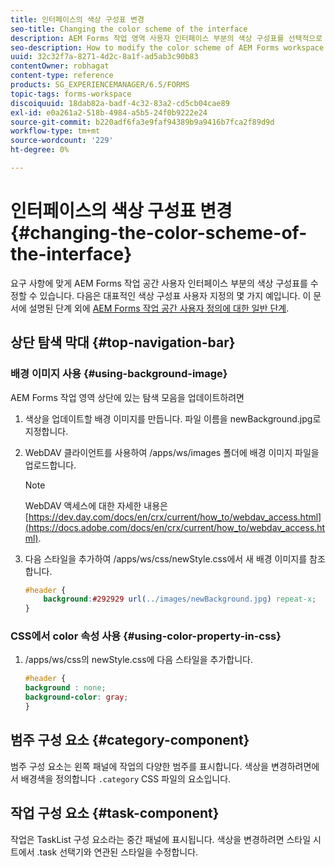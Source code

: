 ```yaml
---
title: 인터페이스의 색상 구성표 변경
seo-title: Changing the color scheme of the interface
description: AEM Forms 작업 영역 사용자 인터페이스 부분의 색상 구성표를 선택적으로 수정하는 방법입니다.
seo-description: How to modify the color scheme of AEM Forms workspace user interface portions selectively.
uuid: 32c32f7a-8271-4d2c-8a1f-ad5ab3c90b83
contentOwner: robhagat
content-type: reference
products: SG_EXPERIENCEMANAGER/6.5/FORMS
topic-tags: forms-workspace
discoiquuid: 18dab82a-badf-4c32-83a2-cd5cb04cae89
exl-id: e0a261a2-518b-4984-a5b5-24f0b9222e24
source-git-commit: b220adf6fa3e9faf94389b9a9416b7fca2f89d9d
workflow-type: tm+mt
source-wordcount: '229'
ht-degree: 0%

---
```


# 인터페이스의 색상 구성표 변경 {#changing-the-color-scheme-of-the-interface}

요구 사항에 맞게 AEM Forms 작업 공간 사용자 인터페이스 부분의 색상 구성표를 수정할 수 있습니다. 다음은 대표적인 색상 구성표 사용자 지정의 몇 가지 예입니다. 이 문서에 설명된 단계 외에 [AEM Forms 작업 공간 사용자 정의에 대한 일반 단계](/help/forms/using/generic-steps-html-workspace-customization.md).

## 상단 탐색 막대 {#top-navigation-bar}

### 배경 이미지 사용 {#using-background-image}

AEM Forms 작업 영역 상단에 있는 탐색 모음을 업데이트하려면

1. 색상을 업데이트할 배경 이미지를 만듭니다. 파일 이름을 newBackground.jpg로 지정합니다.
1. WebDAV 클라이언트를 사용하여 /apps/ws/images 폴더에 배경 이미지 파일을 업로드합니다.

   >[!NOTE]
   >
   >WebDAV 액세스에 대한 자세한 내용은 [https://dev.day.com/docs/en/crx/current/how_to/webdav_access.html](https://docs.adobe.com/docs/en/crx/current/how_to/webdav_access.html).

1. 다음 스타일을 추가하여 /apps/ws/css/newStyle.css에서 새 배경 이미지를 참조합니다.

   ```css
   #header {
       background:#292929 url(../images/newBackground.jpg) repeat-x;
   }
   ```

### CSS에서 color 속성 사용 {#using-color-property-in-css}

1. /apps/ws/css의 newStyle.css에 다음 스타일을 추가합니다.

   ```css
   #header {
   background : none;
   background-color: gray;
   }
   ```

## 범주 구성 요소 {#category-component}

범주 구성 요소는 왼쪽 패널에 작업의 다양한 범주를 표시합니다. 색상을 변경하려면에서 배경색을 정의합니다 `.category` CSS 파일의 요소입니다.

## 작업 구성 요소 {#task-component}

작업은 TaskList 구성 요소라는 중간 패널에 표시됩니다. 색상을 변경하려면 스타일 시트에서 .task 선택기와 연관된 스타일을 수정합니다.
